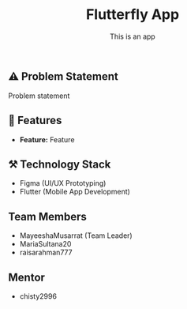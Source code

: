
<h1 align="center"  style="vertical-align: middle;" >
  Flutterfly App
</h1>

<p align="center"> This is an app </p>

<br>

## ⚠️ Problem Statement
Problem statement

## 📱 Features
- **Feature:** Feature

## ⚒️ Technology Stack
- Figma (UI/UX Prototyping)
- Flutter (Mobile App Development)

## Team Members
- MayeeshaMusarrat (Team Leader)
- MariaSultana20
- raisarahman777

## Mentor
- chisty2996